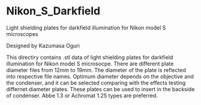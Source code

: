 # Nikon_S_Darkfield
Light shielding plates for darkfield illumination for Nikon model S microscopes

Designed by Kazumasa Oguri

This directiry contains .stl data of light shielding plates for darkfield illumination for Nikon model S microsocpe.
There are different plate diameter files from 12mm to 19mm. The diameter of the plate is reflected into respective file names.
Optimum diameter depends on the objective and the condenser, and it can be selected comparing with the effects testing differnet diameter plates.
These plates can be used to insert in the backside of condenser. Abbe 1.3 or Achromat 1.25 types are preferred.

